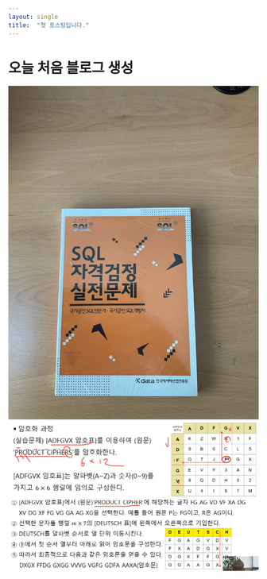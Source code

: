 ```yaml
---
layout: single
title:  "첫 포스팅입니다."
---
```


# 오늘 처음 블로그 생성

![공부할책](./../images/KakaoTalk_20211201_120420084.jpg)
![공부내용](./../images/KakaoTalk_20211208_181315512.jpg)
